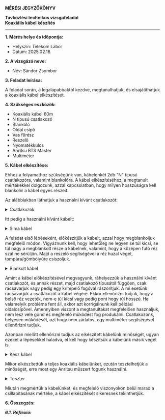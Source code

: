 **MÉRÉSI JEGYZŐKÖNYV**

**Távközlési technikus vizsgafeladat**  
**Koaxiális kábel készítés**

---

**1. Mérés helye és időpontja:**  
- Helyszín: Telekom Labor
- Dátum: 2025.02.18.


**2. A vizsgázó neve:**  
- Név: Sándor Zsombor

**3. Feladat leírása:**

A feladat során, a legalapabbaktól kezdve, megtanulhatjuk, és elsajátíthatjuk a koaxiális kábel elkészítését.

**4. Szükséges eszközök:**  

- Koaxiális kábel 60m
- N típusú csatlakozó
- Blankoló
- Oldal csípő
- Vas fűrész
- Reszelő
- Nyomatékkulcs
- Anritsu BTS Master 
- Multiméter

**5. Kábel elkészítése:**

Ehhez a folyamathoz szükségünk van, kábelenkét 2db "N" típusú csatlakozóra, valamint blankolóra. A kábel elkészítéséhez, a megtanult mértékekkel dolgozunk, azzal kapcsolatban, hogy milyen hosszúságra kell blankolni a kábel egyes részeit.

Az alábbiakban láthatjuk a használni kívánt csatlakozót:

<details>
    <summary>Csatlakozók</summary>
    <img src="https://github.com/user-attachments/assets/3bcfbe5f-139b-4438-a5f9-4fd34a08e9b3" width="640" height="360">
</details>

Itt pedig a használni kívánt kábelt:

<details>
    <summary>Sima kábel</summary>
    <img src="https://github.com/user-attachments/assets/07cd7341-c7fa-41f0-8de8-38684b1df8de" width="360" height="640">
</details>

A feladat első lépéseként, előkészítjük a kábelt, azzal hogy megblankoljuk megfelelő módon. Vigyáznunk kell, hogy lehetőleg ne legyen se túl kicsi, se túl nagy a megblankolt része a kábelnek, valamint, hogy a középen futó réz szál ne sérüljön. Majd a reszelő segítségével a réz huzal végét, tompára/gömbölyűre csiszoljuk.

<details>
    <summary>Blankolt kábel</summary>
    <img src="https://github.com/user-attachments/assets/86a97c9a-52cc-4e6a-816e-19d9a0df702b" width="360" height="640">
</details>

Amint a kábel előkészítésével megvagyunk, ráhelyezzük a használni kívánt csatlakozót, és annak részet, majd csatlakozó típusától függően, csak rácsavarjuk vagy pedig egy krimpelő fogóval rászorítjuk. A mi esetünk rácsavarjuk a csatlakozót a kábel végére. Ekkor ellenőrizni tudjuk, hogy a belső réz vezeték, nem-e túl kicsi vagy pedig pont hogy túl hosszú. Ha valamelyik probléma fent áll, akkor azt korrigálnunk kell például oldalcsípővel. Amennyiben viszont a megtanultakat megfelelően használjuk, nem lesz vele gond és megfelelő működést fog produkálni. Csatlakozónk, helyesen működését, azt hogy nem zárlatos, egy multiméter segítségével ellenőrizni tudjuk.

Azonban mielőtt ellenőrizni tudjuk az elkészített kábelünk minőségét, ugyan ezeket a lépésekkel haladva, el kell hogy készítsük a kábelünk másik végét is.

<details>
    <summary>Kész kábel</summary>
    <img src="https://github.com/user-attachments/assets/74b93e22-b383-4113-be94-036b0f167d21" width="360" height="640">
</details>

Mikor elkészítettük a teljes koaxiális kábelünket, ezután tesztelhetjük a minőségét, erre most egy Anritsu műszert fogunk használni.

<details>
    <summary>Teszter</summary>
    <img src="" width="360" height="640">
</details>

Miután megmértük a kábelünket, és megfelelő viszonyokon belül marad a csillapításának mértéke, a kábel elkészítését sikeresnek tekinthetjük.

**6. Összegzés:**



***6.1. Reflexió:***
